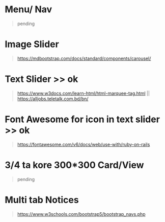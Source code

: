 # Menu/ Nav
> pending
# Image Slider
> https://mdbootstrap.com/docs/standard/components/carousel/
# Text Slider >> ok
> https://www.w3docs.com/learn-html/html-marquee-tag.html || 
> https://alljobs.teletalk.com.bd/bn/
# Font Awesome for icon in text slider >> ok
> https://fontawesome.com/v6/docs/web/use-with/ruby-on-rails
# 3/4 ta kore 300*300 Card/View
> pending
# Multi tab Notices
> https://www.w3schools.com/bootstrap5/bootstrap_navs.php
